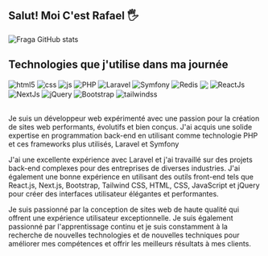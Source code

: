 
## Salut! Moi C'est Rafael 🖐️
![Fraga GitHub stats](https://github-readme-stats.vercel.app/api?username=RafaelNevesFerreira&show_icons=true&theme=dracula&count_private=true)

## Technologies que j'utilise dans ma journée

<div style="display: inline_block">
  <img align="center" alt="html5" src="https://img.shields.io/badge/HTML5-E34F26?style=for-the-badge&logo=html5&logoColor=white" />
  <img align="center" alt="css" src="https://img.shields.io/badge/CSS3-1572B6?style=for-the-badge&logo=css3&logoColor=white" />
  <img align="center" alt="js" src="https://img.shields.io/badge/JavaScript-F7DF1E?style=for-the-badge&logo=javascript&logoColor=black" />
  <img align="center" alt="PHP" src="https://img.shields.io/badge/PHP-777BB4?style=for-the-badge&logo=php&logoColor=white" />
  <img align="center" alt="Laravel" src="https://img.shields.io/badge/Laravel-FF2D20?style=for-the-badge&logo=laravel&logoColor=white" />
  <img align="center" alt="Symfony" src="https://camo.githubusercontent.com/07bf179255d19d79e53d8ffc9ed9fdcad01e35d811757f64af178619d91f0e42/68747470733a2f2f696d672e736869656c64732e696f2f7374617469632f76313f7374796c653d666f722d7468652d6261646765266d6573736167653d53796d666f6e7926636f6c6f723d303030303030266c6f676f3d53796d666f6e79266c6f676f436f6c6f723d464646464646266c6162656c3d" />
  <img align="center" alt="Redis" src="https://camo.githubusercontent.com/96b42e2a7e8943d51689b0b33fcc4d51fdcf4239f7f9da9f71224d1be905d96f/68747470733a2f2f696d672e736869656c64732e696f2f7374617469632f76313f7374796c653d666f722d7468652d6261646765266d6573736167653d526564697326636f6c6f723d444333383244266c6f676f3d5265646973266c6f676f436f6c6f723d464646464646266c6162656c3d" />
  
  <img align="center" src="https://camo.githubusercontent.com/4ec342876a40b53ffc6230a41196528690f9f42b1098fd354df46c649720b4c6/68747470733a2f2f696d672e736869656c64732e696f2f7374617469632f76313f7374796c653d666f722d7468652d6261646765266d6573736167653d446f636b657226636f6c6f723d323439364544266c6f676f3d446f636b6572266c6f676f436f6c6f723d464646464646266c6162656c3d">
  <img align="center" alt="ReactJs" src="https://img.shields.io/badge/-ReactJs-61DAFB?logo=react&logoColor=white&style=for-the-badge" />
  <img align="center" alt="NextJs" src="https://camo.githubusercontent.com/8552f38715af0ea9f364801b055f7a2448812b49075860983d53a81414349623/68747470733a2f2f696d672e736869656c64732e696f2f7374617469632f76313f7374796c653d666f722d7468652d6261646765266d6573736167653d4e6578742e6a7326636f6c6f723d303030303030266c6f676f3d4e6578742e6a73266c6f676f436f6c6f723d464646464646266c6162656c3d" />
  <img align="center" alt="jQuery" src="https://img.shields.io/badge/jQuery-0769AD?style=for-the-badge&logo=jquery&logoColor=white" />
  <img align="center" alt="Bootstrap" src="https://img.shields.io/badge/Bootstrap-563D7C?style=for-the-badge&logo=bootstrap&logoColor=white" />
  <img align="center" alt="tailwindss" src="https://camo.githubusercontent.com/5d16e7fdd964ebca50ca82d6c8b081045630340427c463f4470050acd4e50ef3/68747470733a2f2f696d672e736869656c64732e696f2f7374617469632f76313f7374796c653d666f722d7468652d6261646765266d6573736167653d5461696c77696e642b43535326636f6c6f723d323232323232266c6f676f3d5461696c77696e642b435353266c6f676f436f6c6f723d303642364434266c6162656c3d" />

 
</div><br/>

Je suis un développeur web expérimenté avec une passion pour la création de sites web performants, évolutifs et bien conçus. J'ai acquis une solide expertise en programmation back-end en utilisant comme technologie PHP et ces frameworks plus utilisés, Laravel et Symfony

J'ai une excellente expérience avec Laravel et j'ai travaillé sur des projets back-end complexes pour des entreprises de diverses industries. J'ai également une bonne expérience en utilisant des outils front-end tels que React.js, Next.js, Bootstrap, Tailwind CSS, HTML, CSS, JavaScript et jQuery pour créer des interfaces utilisateur élégantes et performantes.

Je suis passionné par la conception de sites web de haute qualité qui offrent une expérience utilisateur exceptionnelle. Je suis également passionné par l'apprentissage continu et je suis constamment à la recherche de nouvelles technologies et de nouvelles techniques pour améliorer mes compétences et offrir les meilleurs résultats à mes clients.
